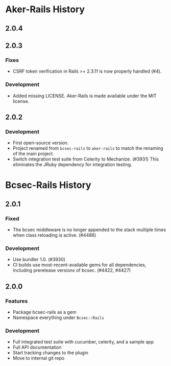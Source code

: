 Aker-Rails History
==================

2.0.4
-----

2.0.3
-----

### Fixes

- CSRF token verification in Rails >= 2.3.11 is now properly handled (#4).

### Development

- Added missing LICENSE. Aker-Rails is made available under the MIT
  license.

2.0.2
-----

### Development

- First open-source version.
- Project renamed from `bcsec-rails` to `aker-rails` to match the
  renaming of the main project.
- Switch integration test suite from Celerity to Mechanize. (#3931)
  This eliminates the JRuby dependency for integration testing.

Bcsec-Rails History
===================

2.0.1
-----

### Fixed

- The bcsec middleware is no longer appended to the stack multiple
  times when class reloading is active. (#4486)

### Development

- Use bundler 1.0. (#3930)
- CI builds use most-recent-available gems for all dependencies,
  including prerelease versions of bcsec. (#4422, #4427)

2.0.0
-----

### Features

- Package bcsec-rails as a gem
- Namespace everything under `Bcsec::Rails`

### Development

- Full integrated test suite with cucumber, celerity, and a sample app
- Full API documentation
- Start tracking changes to the plugin
- Move to internal git repo
